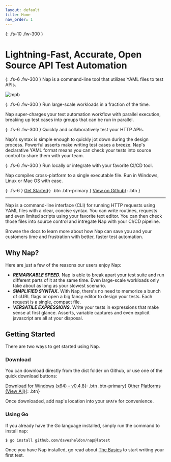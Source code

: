 ```yaml
---
layout: default
title: Home
nav_order: 1
---
```

{: .fs-10 .fw-300 }
# Lightning-Fast, Accurate, Open Source API Test Automation

{: .fs-6 .fw-300 }
Nap is a command-line tool that utilizes YAML files to test APIs.

![mpb](https://github.com/davesheldon/nap/assets/7782805/e7d70e5e-6ea3-4bb8-b909-e770ec9298f7)

{: .fs-6 .fw-300 }
Run large-scale workloads in a fraction of the time.

Nap super-charges your test automation workflow with parallel execution, breaking up test cases into groups that can be run in parallel.

{: .fs-6 .fw-300 }
Quickly and collaboratively test your HTTP APIs.

Nap's syntax is simple enough to quickly jot down during the design process. Powerful asserts make writing test cases a breeze. Nap's declarative YAML format means you can check your tests into source control to share them with your team.

{: .fs-6 .fw-300 }
Run locally or integrate with your favorite CI/CD tool. 

Nap compiles cross-platform to a single executable file. Run in Windows, Linux or Mac OS with ease. 

{: .fs-6 }
[Get Started](#getting-started){: .btn .btn-primary } [View on Github](https://github.com/davesheldon/nap){: .btn }

---

Nap is a command-line interface (CLI) for running HTTP requests using YAML files with a clear, concise syntax. You can write routines, requests and even limited scripts using your favorite text editor. You can then check those files into source control and intregate Nap with your CI/CD pipeline.

Browse the docs to learn more about how Nap can save you and your customers time and frustration with better, faster test automation.

## Why Nap?

Here are just a few of the reasons our users enjoy Nap:

- **_REMARKABLE SPEED._** Nap is able to break apart your test suite and run different parts of it at the same time. Even large-scale workloads only take about as long as your slowest scenario.
- **_SIMPLIFIED SYNTAX._** With Nap, there's no need to memorize a bunch of cURL flags or open a big fancy editor to design your tests. Each request is a single, compact file.
- **_VERSATILE EXPRESSIONS._** Write your tests in expressions that make sense at first glance. Asserts, variable captures and even explicit javascript are all at your disposal.

## Getting Started

There are two ways to get started using Nap.

### Download

You can download directly from the dist folder on Github, or use one of the quick download buttons:

[Download for Windows (x64) - v0.4.8](https://github.com/davesheldon/nap/releases/download/v0.4.8/nap.exe){: .btn .btn-primary} [Other Platforms (View All)](https://github.com/davesheldon/nap/tree/main/dist/){: .btn}

Once downloaded, add nap's location into your `$PATH` for convenience.

### Using Go

If you already have the Go language installed, simply run the command to install nap:

```bash
$ go install github.com/davesheldon/nap@latest
```

Once you have Nap installed, go read about [The Basics](/the-basics) to start writing your first test.
